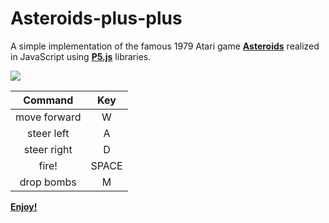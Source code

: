 # Asteroids-plus-plus

A simple implementation of the famous 1979 Atari game <b>[Asteroids](https://en.wikipedia.org/wiki/Asteroids_%28video_game%29)</b> realized in JavaScript using <b>[P5.js](https://p5js.org/)</b> libraries.

![](https://raw.githubusercontent.com/MatteoGiorgi/Asteroids-plus-plus/master/asteroid.gif)

| Command      | Key   |
|:------------:|:-----:|
| move forward | W     |
| steer left   | A     |
| steer right  | D     |
| fire!        | SPACE |
| drop bombs   | M     |

<b>[Enjoy!](https://raw.githubusercontent.com/MatteoGiorgi/Asteroids-plus-plus/master/asteroid.gif)</b>
